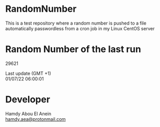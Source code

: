 # RandomNumber    
This is a test repository where a random number is pushed to a file automatically passwordless from a cron job in my Linux CentOS server    
# Random Number of the last run   
29621
      
Last update (GMT +1)    
01/07/22 06:00:01
# Developer    
Hamdy Abou El Anein   
hamdy.aea@protonmail.com
